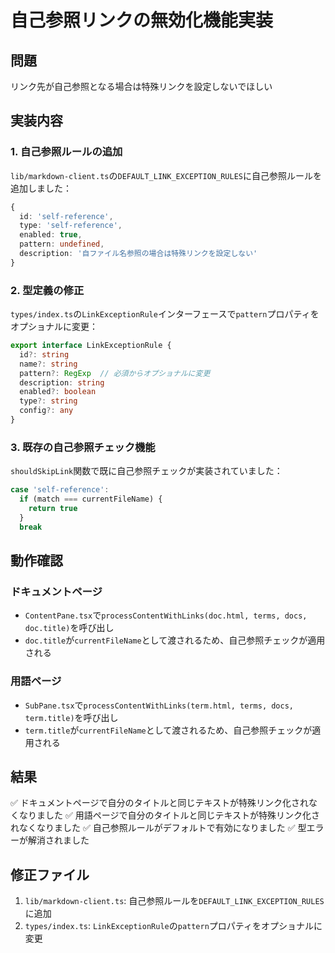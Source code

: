# 自己参照リンクの無効化機能実装

## 問題
リンク先が自己参照となる場合は特殊リンクを設定しないでほしい

## 実装内容

### 1. 自己参照ルールの追加
`lib/markdown-client.ts`の`DEFAULT_LINK_EXCEPTION_RULES`に自己参照ルールを追加しました：

```typescript
{
  id: 'self-reference',
  type: 'self-reference',
  enabled: true,
  pattern: undefined,
  description: '自ファイル名参照の場合は特殊リンクを設定しない'
}
```

### 2. 型定義の修正
`types/index.ts`の`LinkExceptionRule`インターフェースで`pattern`プロパティをオプショナルに変更：

```typescript
export interface LinkExceptionRule {
  id?: string
  name?: string
  pattern?: RegExp  // 必須からオプショナルに変更
  description: string
  enabled?: boolean
  type?: string
  config?: any
}
```

### 3. 既存の自己参照チェック機能
`shouldSkipLink`関数で既に自己参照チェックが実装されていました：

```typescript
case 'self-reference':
  if (match === currentFileName) {
    return true
  }
  break
```

## 動作確認

### ドキュメントページ
- `ContentPane.tsx`で`processContentWithLinks(doc.html, terms, docs, doc.title)`を呼び出し
- `doc.title`が`currentFileName`として渡されるため、自己参照チェックが適用される

### 用語ページ
- `SubPane.tsx`で`processContentWithLinks(term.html, terms, docs, term.title)`を呼び出し
- `term.title`が`currentFileName`として渡されるため、自己参照チェックが適用される

## 結果
✅ ドキュメントページで自分のタイトルと同じテキストが特殊リンク化されなくなりました
✅ 用語ページで自分のタイトルと同じテキストが特殊リンク化されなくなりました
✅ 自己参照ルールがデフォルトで有効になりました
✅ 型エラーが解消されました

## 修正ファイル
1. `lib/markdown-client.ts`: 自己参照ルールを`DEFAULT_LINK_EXCEPTION_RULES`に追加
2. `types/index.ts`: `LinkExceptionRule`の`pattern`プロパティをオプショナルに変更